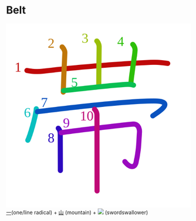 # Belt
![5e2f](../kanji-colorize/5e2f.svg)
[一](一.md)(one/line radical) + [山](山.md) (mountain) + [![](http://www.kanjidamage.com/assets/radsmall/swordswallower-73727e95a45690c9408e81b166d97672532858a8697441ef3702383a57919657.jpg)](http://www.kanjidamage.com/kanji/635-swordswallower) (swordswallower)